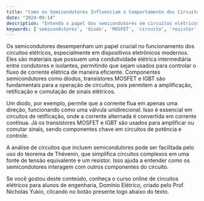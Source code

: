 ```yaml
---
title: "Como os Semicondutores Influenciam o Comportamento dos Circuitos Elétricos?"
date: "2024-09-14"
description: "Entenda o papel dos semicondutores em circuitos elétricos e como eles afetam o desempenho e a funcionalidade dos dispositivos eletrônicos."
keywords: ['semicondutores', 'diodo', 'MOSFET', 'circuito', 'resistor', 'Thévenin', 'IGBT']
---
```


Os semicondutores desempenham um papel crucial no funcionamento dos circuitos elétricos, especialmente em dispositivos eletrônicos modernos. Eles são materiais que possuem uma condutividade elétrica intermediária entre condutores e isolantes, permitindo que sejam usados para controlar o fluxo de corrente elétrica de maneira eficiente. Componentes semicondutores como diodos, transistores MOSFET e IGBT são fundamentais para a operação de circuitos, pois permitem a amplificação, retificação e comutação de sinais elétricos.

Um diodo, por exemplo, permite que a corrente flua em apenas uma direção, funcionando como uma válvula unidirecional. Isso é essencial em circuitos de retificação, onde a corrente alternada é convertida em corrente contínua. Já os transistores MOSFET e IGBT são usados para amplificar ou comutar sinais, sendo componentes chave em circuitos de potência e controle.

A análise de circuitos que incluem semicondutores pode ser facilitada pelo uso do teorema de Thévenin, que simplifica circuitos complexos em uma fonte de tensão equivalente e um resistor. Isso ajuda a entender como os semicondutores interagem com outros componentes do circuito.

Se você gostou deste conteúdo, conheça o curso online de circuitos elétricos para alunos de engenharia, Domínio Elétrico, criado pelo Prof. Nicholas Yukio, clicando no botão presente logo abaixo do texto.